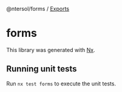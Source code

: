 @ntersol/forms / [Exports](modules.md)

# forms

This library was generated with [Nx](https://nx.dev).

## Running unit tests

Run `nx test forms` to execute the unit tests.
